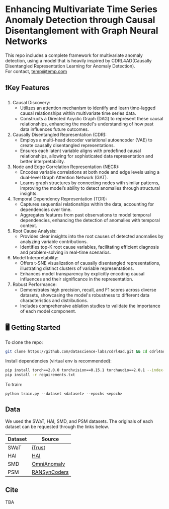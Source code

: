 # Enhancing Multivariate Time Series Anomaly Detection through Causal Disentanglement with Graph Neural Networks

This repo includes a complete framework for multivariate anomaly detection, using a model that is heavily inspired by CDRL4AD(Causally Disentangled Representation Learning for Anomaly Detection).  
For contact, temp@temp.com

## ❗Key Features
1. Causal Discovery:
   - Utilizes an attention mechanism to identify and learn time-lagged causal relationships within multivariate time series data.
   - Constructs a Directed Acyclic Graph (DAG) to represent these causal relationships, enhancing the model's understanding of how past data influences future outcomes.
2. Causally Disentangled Representation (CDR):
   - Employs a multi-head decoder variational autoencoder (VAE) to create causally disentangled representations.
   - Ensures each latent variable aligns with predefined causal relationships, allowing for sophisticated data representation and better interpretability.
3. Node and Edge Correlation Representation (NECR):
   - Encodes variable correlations at both node and edge levels using a dual-level Graph Attention Network (GAT).
   - Learns graph structures by connecting nodes with similar patterns, improving the model’s ability to detect anomalies through structural insights.
4. Temporal Dependency Representation (TDR):
   - Captures sequential relationships within the data, accounting for dependencies over time.
   - Aggregates features from past observations to model temporal dependencies, enhancing the detection of anomalies with temporal context.
5. Root Cause Analysis:
   - Provides clear insights into the root causes of detected anomalies by analyzing variable contributions.
   - Identifies top-K root cause variables, facilitating efficient diagnosis and problem-solving in real-time scenarios.
6. Model Interpretability:
   - Offers t-SNE visualization of causally disentangled representations, illustrating distinct clusters of variable representations.
   - Enhances model transparency by explicitly encoding causal influences and their significance in the representation.
7. Robust Performance:
   - Demonstrates high precision, recall, and F1 scores across diverse datasets, showcasing the model's robustness to different data characteristics and distributions.
   - Includes comprehensive ablation studies to validate the importance of each model component.

## 🖥️ Getting Started

To clone the repo:
~~~bash
git clone https://github.com/datascience-labs/cdrl4ad.git && cd cdrl4ad
~~~

Install dependencies (virtual env is recommended):
~~~bash
pip install torch==2.0.0 torchvision==0.15.1 torchaudio==2.0.1 --index-url https://download.pytorch.org/whl/cu118
pip install -r requirements.txt
~~~

To train:
~~~
python train.py --dataset <dataset> --epochs <epoch>
~~~

## Data
We used the SWaT, HAI, SMD, and PSM datasets. The originals of each dataset can be requested through the links below.  

| Dataset | Source |
|---------|--------|
| SWaT    | [iTrust](https://itrust.sutd.edu.sg/) |
| HAI     | [HAI](https://www.kaggle.com/datasets/icsdataset/hai-security-dataset) |
| SMD     | [OmniAnomaly](https://github.com/NetManAIOps/OmniAnomaly/tree/master/ServerMachineDataset) |
| PSM     | [RANSynCoders](https://github.com/eBay/RANSynCoders/tree/main/data) |

## Cite
TBA
